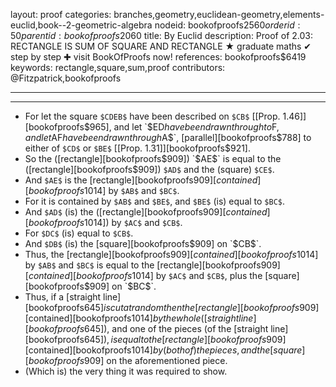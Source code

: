 layout: proof
categories: branches,geometry,euclidean-geometry,elements-euclid,book--2-geometric-algebra
nodeid: bookofproofs$2560
orderid: 50
parentid: bookofproofs$2060
title: By Euclid
description:  Proof of 2.03: RECTANGLE IS SUM OF SQUARE AND RECTANGLE &#9733; graduate maths &#10004; step by step &#10010; visit BookOfProofs now!
references: bookofproofs$6419
keywords: rectangle,square,sum,proof
contributors: @Fitzpatrick,bookofproofs

---


---



* For let the square `$CDEB$` have been described on `$CB$` [[Prop. 1.46]][bookofproofs$965], and let `$ED$` have been drawn through to `$F$`, and let `$AF$` have been drawn through `$A$`, [parallel][bookofproofs$788] to either of `$CD$` or `$BE$` [[Prop. 1.31]][bookofproofs$921].
* So the ([rectangle][bookofproofs$909]) `$AE$` is equal to the ([rectangle][bookofproofs$909]) `$AD$` and the (square) `$CE$`.
* And `$AE$` is the [rectangle][bookofproofs$909] [contained][bookofproofs$1014] by `$AB$` and `$BC$`.
* For it is contained by `$AB$` and `$BE$`, and `$BE$` (is) equal to `$BC$`.
* And `$AD$` (is) the ([rectangle][bookofproofs$909] [contained][bookofproofs$1014]) by `$AC$` and `$CB$`.
* For `$DC$` (is) equal to `$CB$`.
* And `$DB$` (is) the [square][bookofproofs$909] on `$CB$`.
* Thus, the [rectangle][bookofproofs$909] [contained][bookofproofs$1014] by `$AB$` and `$BC$` is equal to the [rectangle][bookofproofs$909] [contained][bookofproofs$1014] by `$AC$` and `$CB$`, plus the [square][bookofproofs$909] on `$BC$`.
* Thus, if a [straight line][bookofproofs$645] is cut at random then the [rectangle][bookofproofs$909] [contained][bookofproofs$1014] by the whole ([straight line][bookofproofs$645]), and one of the pieces (of the [straight line][bookofproofs$645]), is equal to the [rectangle][bookofproofs$909] [contained][bookofproofs$1014] by (both of) the pieces, and the [square][bookofproofs$909] on the aforementioned piece.
* (Which is) the very thing it was required to show.
